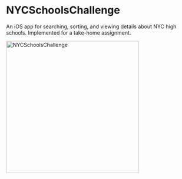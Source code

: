 # NYCSchoolsChallenge

An iOS app for searching, sorting, and viewing details about NYC high schools. Implemented for a take-home assignment.

<img width="360" alt="NYCSchoolsChallenge" src="https://user-images.githubusercontent.com/945761/228920877-2cfe07b5-6ead-47ec-b0f7-e505e3b8f2f2.png"/>
